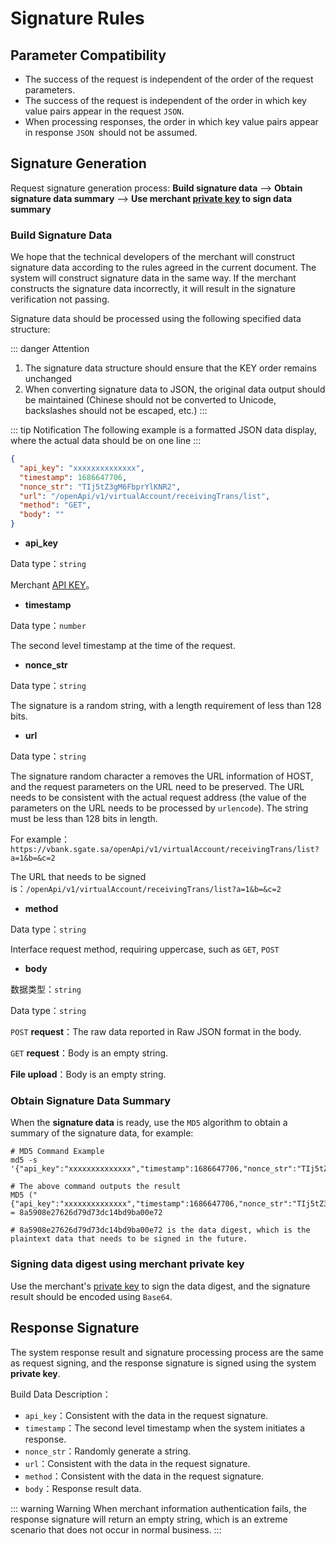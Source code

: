 # Signature Rules

## Parameter Compatibility

- The success of the request is independent of the order of the request parameters.
- The success of the request is independent of the order in which key value pairs appear in the request `JSON`.
- When processing responses, the order in which key value pairs appear in response `JSON `should not be assumed.

## Signature Generation

Request signature generation process: **Build signature data** --> **Obtain signature data summary** --> **Use merchant [private key](/en/virtualAccountApi/apiRule/certificateKey#merchant-public-private-key) to sign data summary**

### Build Signature Data

We hope that the technical developers of the merchant will construct signature data according to the rules agreed in the current document. The system will construct signature data in the same way. If the merchant constructs the signature data incorrectly, it will result in the signature verification not passing.

Signature data should be processed using the following specified data structure:

::: danger Attention
1. The signature data structure should ensure that the KEY order remains unchanged
2. When converting signature data to JSON, the original data output should be maintained (Chinese should not be converted to Unicode, backslashes should not be escaped, etc.)
:::

::: tip Notification
The following example is a formatted JSON data display, where the actual data should be on one line
:::

```json
{
  "api_key": "xxxxxxxxxxxxxx",
  "timestamp": 1686647706,
  "nonce_str": "TIj5tZ3gM6FbprYlKNR2",
  "url": "/openApi/v1/virtualAccount/receivingTrans/list",
  "method": "GET",
  "body": ""
}
```

* **api_key**

Data type：`string`

Merchant [API KEY](/en/virtualAccountApi/apiRule/illustrate#api-key)。

* **timestamp**

Data type：`number`

The second level timestamp at the time of the request.

* **nonce_str**

Data type：`string`

The signature is a random string, with a length requirement of less than 128 bits.

* **url**

Data type：`string`

The signature random character a removes the URL information of HOST, and the request parameters on the URL need to be preserved. The URL needs to be consistent with the actual request address (the value of the parameters on the URL needs to be processed by `urlencode`). The string must be less than 128 bits in length.

For example：`https://vbank.sgate.sa/openApi/v1/virtualAccount/receivingTrans/list?a=1&b=&c=2`

The URL that needs to be signed is：`/openApi/v1/virtualAccount/receivingTrans/list?a=1&b=&c=2`

* **method**

Data type：`string`

Interface request method, requiring uppercase, such as `GET`, `POST`


* **body**

数据类型：`string`

Data type：`string`

`POST`  **request**：The raw data reported in Raw JSON format in the body.

`GET` **request**：Body is an empty string.

**File upload**：Body is an empty string.

### Obtain Signature Data Summary

When the **signature data** is ready, use the ` MD5 ` algorithm to obtain a summary of the signature data, for example:

```shell
# MD5 Command Example
md5 -s '{"api_key":"xxxxxxxxxxxxxx","timestamp":1686647706,"nonce_str":"TIj5tZ3gM6FbprYlKNR2","url":"/openApi/v1/virtualAccount/receivingTrans/list","method":"GET","body":""}'

# The above command outputs the result
MD5 ("{"api_key":"xxxxxxxxxxxxxx","timestamp":1686647706,"nonce_str":"TIj5tZ3gM6FbprYlKNR2","url":"/openApi/v1/virtualAccount/receivingTrans/list","method":"GET","body":""}") = 8a5908e27626d79d73dc14bd9ba00e72

# 8a5908e27626d79d73dc14bd9ba00e72 is the data digest, which is the plaintext data that needs to be signed in the future.
```

### Signing data digest using merchant private key

Use the merchant's [private key](/en/virtualAccountApi/apiRule/certificateKey#merchant-public-private-key) to sign the data digest, and the signature result should be encoded using `Base64`.

## Response Signature

The system response result and signature processing process are the same as request signing, and the response signature is signed using the system **private key**.

Build Data Description：

* `api_key`：Consistent with the data in the request signature.
* `timestamp`：The second level timestamp when the system initiates a response.
* `nonce_str`：Randomly generate a string.
* `url`：Consistent with the data in the request signature.
* `method`：Consistent with the data in the request signature.
* `body`：Response result data.

::: warning Warning
When merchant information authentication fails, the response signature will return an empty string, which is an extreme scenario that does not occur in normal business.
:::